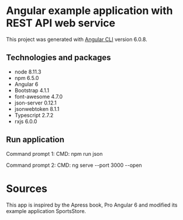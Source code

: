 # Angular example application with REST API web service
This project was generated with [Angular CLI](https://github.com/angular/angular-cli) version 6.0.8.


## Technologies and packages
* node 8.11.3
* npm 6.5.0
* Angular 6
* Bootstrap 4.1.1
* font-awesome 4.7.0
* json-server 0.12.1
* jsonwebtoken 8.1.1
* Typescript 2.7.2   
* rxjs 6.0.0


## Run application
Command prompt 1:
CMD: npm run json

Command prompt 2:
CMD: ng serve --port 3000 --open


# Sources
This app is inspired by the Apress book, Pro Angular 6 and modified its example application SportsStore.
